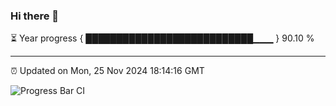 ### Hi there 👋

⏳ Year progress { ███████████████████████████▁▁▁ } 90.10 %

---

⏰ Updated on Mon, 25 Nov 2024 18:14:16 GMT

![Progress Bar CI](https://github.com/Shyam-Makwana/GitHub-Actions-Demo/workflows/Progress%20Bar%20CI/badge.svg)

